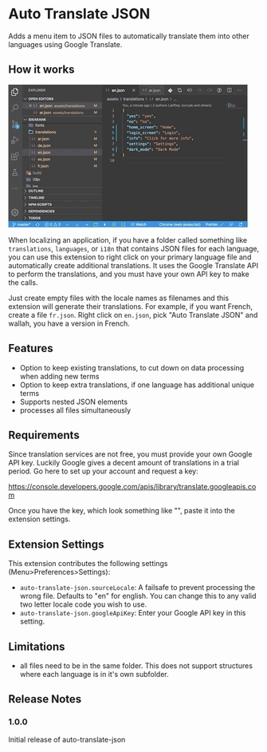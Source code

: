 # Auto Translate JSON

Adds a menu item to JSON files to automatically translate them into other languages using Google Translate.

## How it works

![demo](images/demo.gif)

When localizing an application, if you have a folder called something like `translations`, `languages`, or `i18n` that contains JSON files for each language, you can use this extension to right click on your primary language file and automatically create additional translations. It uses the Google Translate API to perform the translations, and you must have your own API key to make the calls.

Just create empty files with the locale names as filenames and this extension will generate their translations. For example, if you want French, create a file `fr.json`. Right click on `en.json`, pick "Auto Translate JSON" and wallah, you have a version in French.

## Features

- Option to keep existing translations, to cut down on data processing when adding new terms
- Option to keep extra translations, if one language has additional unique terms
- Supports nested JSON elements
- processes all files simultaneously

## Requirements

Since translation services are not free, you must provide your own Google API key. Luckily Google gives a decent amount of translations in a trial period. Go here to set up your account and request a key:

<https://console.developers.google.com/apis/library/translate.googleapis.com>

Once you have the key, which look something like "", paste it into the extension settings.

## Extension Settings

This extension contributes the following settings (Menu>Preferences>Settings):

- `auto-translate-json.sourceLocale`: A failsafe to prevent processing the wrong file. Defaults to "en" for english. You can change this to any valid two letter locale code you wish to use.
- `auto-translate-json.googleApiKey`: Enter your Google API key in this setting.

## Limitations

- all files need to be in the same folder. This does not support structures where each language is in it's own subfolder.

## Release Notes

### 1.0.0

Initial release of auto-translate-json
